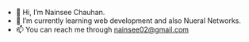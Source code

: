 - 👋 Hi, I’m Nainsee Chauhan.
- 🌱 I’m currently learning web development and also Nueral Networks.
- 📫 You can reach me through nainsee02@gmail.com

<!---
Nainsee15/Nainsee15 is a ✨ special ✨ repository because its `README.md` (this file) appears on your GitHub profile.
You can click the Preview link to take a look at your changes.
--->
